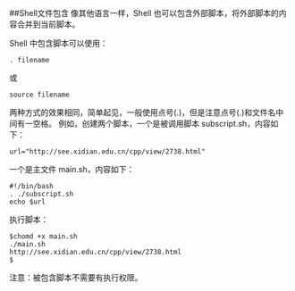 ##Shell文件包含
像其他语言一样，Shell 也可以包含外部脚本，将外部脚本的内容合并到当前脚本。

Shell 中包含脚本可以使用：

```
. filename
```
或

```
source filename
```
两种方式的效果相同，简单起见，一般使用点号(.)，但是注意点号(.)和文件名中间有一空格。
例如，创建两个脚本，一个是被调用脚本 subscript.sh，内容如下：

```
url="http://see.xidian.edu.cn/cpp/view/2738.html"
```
一个是主文件 main.sh，内容如下：

```
#!/bin/bash
. ./subscript.sh
echo $url
```
执行脚本：

```
$chomd +x main.sh
./main.sh
http://see.xidian.edu.cn/cpp/view/2738.html
$
```
注意：被包含脚本不需要有执行权限。